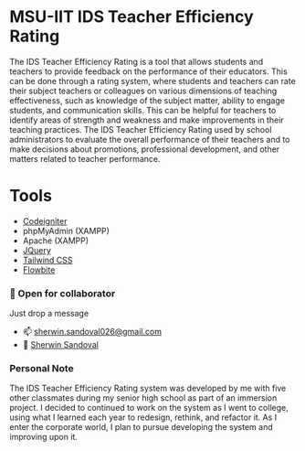 # MSU-IIT IDS Teacher Efficiency Rating

The IDS Teacher Efficiency Rating is a tool that allows students and teachers to provide feedback on the performance of their educators. This can be done through a rating system, where students and teachers can rate their subject teachers or colleagues on various dimensions of teaching effectiveness, such as knowledge of the subject matter, ability to engage students, and communication skills. This can be helpful for teachers to identify areas of strength and weakness and make improvements in their teaching practices. The IDS Teacher Efficiency Rating used by school administrators to evaluate the overall performance of their teachers and to make decisions about promotions, professional development, and other matters related to teacher performance.


# Tools
  - [Codeigniter](https://codeigniter.com/)
  - phpMyAdmin (XAMPP)
  - Apache (XAMPP)
  - [JQuery](https://jquery.com/)
  - [Tailwind CSS](https://tailwindcss.com/)
  - [Flowbite](https://flowbite.com/)


### 🤝 Open for collaborator 
Just drop a message
  - 📫 [sherwin.sandoval026@gmail.com](mailto:sherwin.sandoval026@gmail.com)
  - 🔗 [Sherwin Sandoval](https://www.linkedin.com/in/sherwin-sandoval-bab61819b/)

### Personal Note
The IDS Teacher Efficiency Rating system was developed by me with five other classmates during my senior high school as part of an immersion project. I decided to continued to work on the system as I went to college, using what I learned each year to redesign, rethink, and refactor it. As I enter the corporate world, I plan to pursue developing the system and improving upon it.
